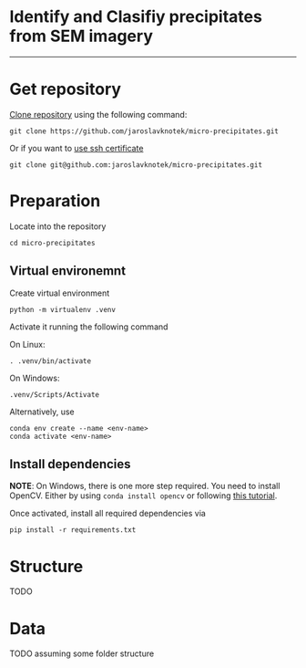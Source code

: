 # Identify and Clasifiy precipitates from SEM imagery
 ---


# Get repository

[Clone repository](https://git-scm.com/docs/git-clone) using the following command:

```
git clone https://github.com/jaroslavknotek/micro-precipitates.git
```

Or if you want to [use ssh certificate](https://linuxkamarada.com/en/2019/07/14/using-git-with-ssh-keys/#.ZCQJppixXmE)

```
git clone git@github.com:jaroslavknotek/micro-precipitates.git 
```

# Preparation

Locate into the repository

```
cd micro-precipitates
```

## Virtual environemnt

Create virtual environment 
```
python -m virtualenv .venv
```

Activate it running the following command

On Linux:
```
. .venv/bin/activate
```
On Windows:

```
.venv/Scripts/Activate
```

Alternatively, use
```
conda env create --name <env-name> 
conda activate <env-name>
```

## Install dependencies

**NOTE**: On Windows, there is one more step required. You need to install OpenCV. Either by using `conda install opencv` or following [this tutorial](https://docs.opencv.org/4.x/d3/d52/tutorial_windows_install.html).

Once activated, install all required dependencies via

```
pip install -r requirements.txt
```

# Structure

TODO

# Data

TODO assuming some folder structure



